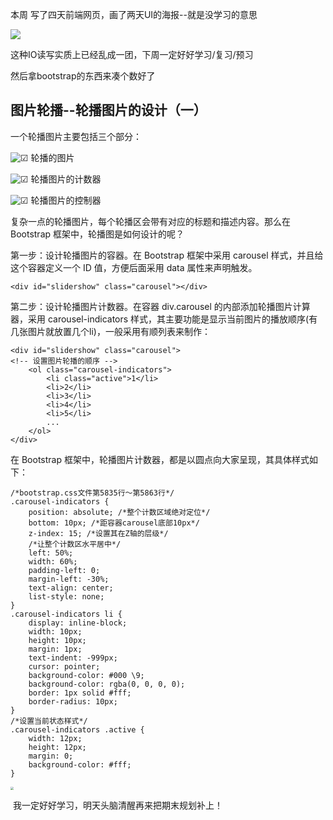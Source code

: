 本周 写了四天前端网页，画了两天UI的海报--就是没学习的意思



![](https://i.bmp.ovh/imgs/2019/12/fc6f403d9eb63a14.png)

这种IO读写实质上已经乱成一团，下周一定好好学习/复习/预习



然后拿bootstrap的东西来凑个数好了

## 图片轮播--轮播图片的设计（一）

一个轮播图片主要包括三个部分：

  ![☑](https://www.imooc.com/static/moco/v1.0/images/face/36x36/2611.png) 轮播的图片

  ![☑](https://www.imooc.com/static/moco/v1.0/images/face/36x36/2611.png) 轮播图片的计数器

  ![☑](https://www.imooc.com/static/moco/v1.0/images/face/36x36/2611.png) 轮播图片的控制器

复杂一点的轮播图片，每个轮播区会带有对应的标题和描述内容。那么在 Bootstrap 框架中，轮播图是如何设计的呢？

第一步：设计轮播图片的容器。在 Bootstrap 框架中采用 carousel 样式，并且给这个容器定义一个 ID 值，方便后面采用 data 属性来声明触发。

```
<div id="slidershow" class="carousel"></div>
```

第二步：设计轮播图片计数器。在容器 div.carousel 的内部添加轮播图片计算器，采用 carousel-indicators 样式，其主要功能是显示当前图片的播放顺序(有几张图片就放置几个li)，一般采用有顺列表来制作：

```
<div id="slidershow" class="carousel">
<!-- 设置图片轮播的顺序 -->
    <ol class="carousel-indicators">
        <li class="active">1</li>
        <li>2</li>
        <li>3</li>
        <li>4</li>
        <li>5</li>
        ...
    </ol>
</div>
```

在 Bootstrap 框架中，轮播图片计数器，都是以圆点向大家呈现，其具体样式如下：

```
/*bootstrap.css文件第5835行～第5863行*/
.carousel-indicators {
    position: absolute; /*整个计数区域绝对定位*/
    bottom: 10px; /*距容器carousel底部10px*/
    z-index: 15; /*设置其在Z轴的层级*/
    /*让整个计数区水平居中*/
    left: 50%;
    width: 60%;
    padding-left: 0;
    margin-left: -30%;
    text-align: center;
    list-style: none;
}
.carousel-indicators li {
    display: inline-block;
    width: 10px;
    height: 10px;
    margin: 1px;
    text-indent: -999px;
    cursor: pointer;
    background-color: #000 \9;
    background-color: rgba(0, 0, 0, 0);
    border: 1px solid #fff;
    border-radius: 10px;
}
/*设置当前状态样式*/
.carousel-indicators .active {
    width: 12px;
    height: 12px;
    margin: 0;
    background-color: #fff;
}
```









<img src="https://i.bmp.ovh/imgs/2019/12/c07b85692f4a22be.png" style="zoom:33%;" />

​													我一定好好学习，明天头脑清醒再来把期末规划补上！

